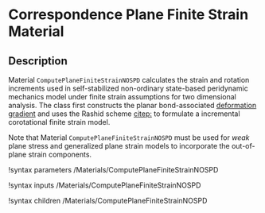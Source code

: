 # Correspondence Plane Finite Strain Material

## Description

Material `ComputePlaneFiniteStrainNOSPD` calculates the strain and rotation increments used in self-stabilized non-ordinary state-based peridynamic mechanics model under finite strain assumptions for two dimensional analysis. The class first constructs the planar bond-associated [deformation gradient](peridynamics/DeformationGradients.md) and uses the Rashid scheme [citep:](rashid1993incremental) to formulate a incremental corotational finite strain model.

Note that Material `ComputePlaneFiniteStrainNOSPD` must be used for _weak_ plane stress and generalized plane strain models to incorporate the out-of-plane strain components.

!syntax parameters /Materials/ComputePlaneFiniteStrainNOSPD

!syntax inputs /Materials/ComputePlaneFiniteStrainNOSPD

!syntax children /Materials/ComputePlaneFiniteStrainNOSPD
